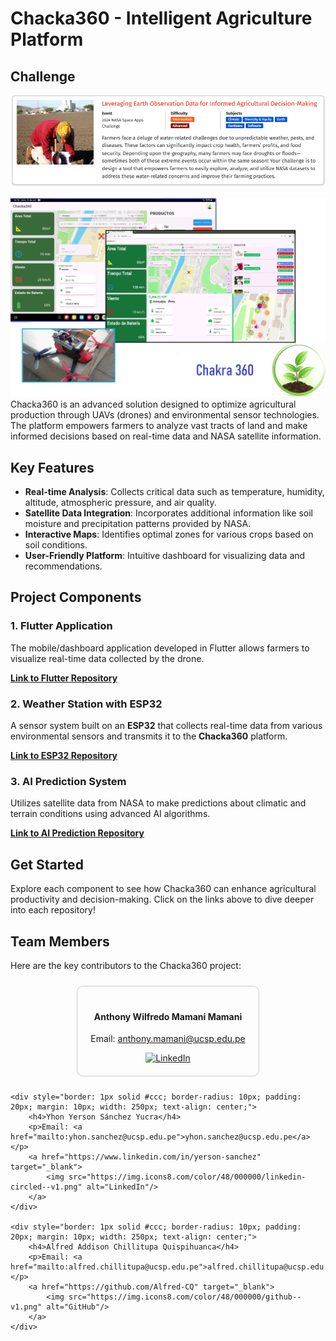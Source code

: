 # Chacka360 - Intelligent Agriculture Platform

## Challenge
![Chacka360 Challenge](/images/challenge.PNG)

![Chacka360 App Screenshot](/images/gooapp.jpg)
Chacka360 is an advanced solution designed to optimize agricultural production through UAVs (drones) and environmental sensor technologies. The platform empowers farmers to analyze vast tracts of land and make informed decisions based on real-time data and NASA satellite information.

## Key Features
- **Real-time Analysis**: Collects critical data such as temperature, humidity, altitude, atmospheric pressure, and air quality.
- **Satellite Data Integration**: Incorporates additional information like soil moisture and precipitation patterns provided by NASA.
- **Interactive Maps**: Identifies optimal zones for various crops based on soil conditions.
- **User-Friendly Platform**: Intuitive dashboard for visualizing data and recommendations.

## Project Components

### 1. Flutter Application
The mobile/dashboard application developed in Flutter allows farmers to visualize real-time data collected by the drone.

**[Link to Flutter Repository](https://github.com/yysy001/NasaSpaceChallenge)**

### 2. Weather Station with ESP32
A sensor system built on an **ESP32** that collects real-time data from various environmental sensors and transmits it to the **Chacka360** platform.

**[Link to ESP32 Repository](https://github.com/yysy001/NasaSpaceChallengeHard)**

### 3. AI Prediction System
Utilizes satellite data from NASA to make predictions about climatic and terrain conditions using advanced AI algorithms.

**[Link to AI Prediction Repository](https://github.com/yysy001/NasaSpaceChanllengeIA)**

## Get Started
Explore each component to see how Chacka360 can enhance agricultural productivity and decision-making. Click on the links above to dive deeper into each repository!

## Team Members
Here are the key contributors to the Chacka360 project:

<div style="display: flex; justify-content: space-around; flex-wrap: wrap;">
    <div style="border: 1px solid #ccc; border-radius: 10px; padding: 20px; margin: 10px; width: 250px; text-align: center;">
        <h4>Anthony Wilfredo Mamani Mamani</h4>
        <p>Email: <a href="mailto:anthony.mamani@ucsp.edu.pe">anthony.mamani@ucsp.edu.pe</a></p>
        <a href="https://linkedin.com/in/anthony-mamani-mamani-08768b1b4" target="_blank">
            <img src="https://img.icons8.com/color/48/000000/linkedin-circled--v1.png" alt="LinkedIn"/>
        </a>
    </div>

    <div style="border: 1px solid #ccc; border-radius: 10px; padding: 20px; margin: 10px; width: 250px; text-align: center;">
        <h4>Yhon Yerson Sánchez Yucra</h4>
        <p>Email: <a href="mailto:yhon.sanchez@ucsp.edu.pe">yhon.sanchez@ucsp.edu.pe</a></p>
        <a href="https://www.linkedin.com/in/yerson-sanchez" target="_blank">
            <img src="https://img.icons8.com/color/48/000000/linkedin-circled--v1.png" alt="LinkedIn"/>
        </a>
    </div>

    <div style="border: 1px solid #ccc; border-radius: 10px; padding: 20px; margin: 10px; width: 250px; text-align: center;">
        <h4>Alfred Addison Chillitupa Quispihuanca</h4>
        <p>Email: <a href="mailto:alfred.chillitupa@ucsp.edu.pe">alfred.chillitupa@ucsp.edu.pe</a></p>
        <a href="https://github.com/Alfred-CQ" target="_blank">
            <img src="https://img.icons8.com/color/48/000000/github--v1.png" alt="GitHub"/>
        </a>
    </div>
</div>
